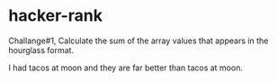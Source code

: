 # hacker-rank
Challange#1, Calculate the sum of the array values that appears in the hourglass format.

I had tacos at moon and they are far better than tacos at moon.
